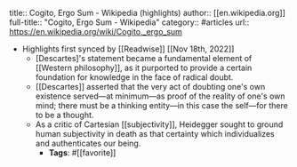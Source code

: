 title:: Cogito, Ergo Sum - Wikipedia (highlights)
author:: [[en.wikipedia.org]]
full-title:: "Cogito, Ergo Sum - Wikipedia"
category:: #articles
url:: https://en.wikipedia.org/wiki/Cogito,_ergo_sum

- Highlights first synced by [[Readwise]] [[Nov 18th, 2022]]
	- [Descartes]'s statement became a fundamental element of [[Western philosophy]], as it purported to provide a certain foundation for knowledge in the face of radical doubt.
	- [[Descartes]] asserted that the very act of doubting one's own existence served—at minimum—as proof of the reality of one's own mind; there must be a thinking entity—in this case the self—for there to be a thought.
	- As a critic of Cartesian [[subjectivity]], Heidegger sought to ground human subjectivity in death as that certainty which individualizes and authenticates our being.
		- **Tags**: #[[favorite]]